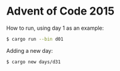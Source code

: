 # Advent of Code 2015

How to run, using day 1 as an example:

```sh
$ cargo run --bin d01
```

Adding a new day:

```sh
$ cargo new days/d31
```

